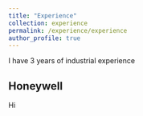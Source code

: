 ```yaml
---
title: "Experience"
collection: experience
permalink: /experience/experience
author_profile: true
---
```


I have 3 years of industrial experience
## Honeywell

Hi 